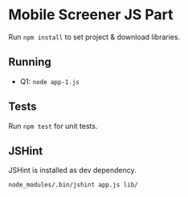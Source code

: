 # Mobile Screener JS Part

Run `npm install` to set project & download libraries.

## Running

* Q1: `node app-1.js`

## Tests

Run `npm test` for unit tests.

## JSHint

JSHint is installed as dev dependency.

```
node_modules/.bin/jshint app.js lib/
```

